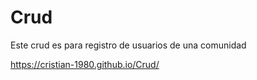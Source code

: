 # Crud
Este crud es para registro de usuarios de una comunidad

https://cristian-1980.github.io/Crud/
